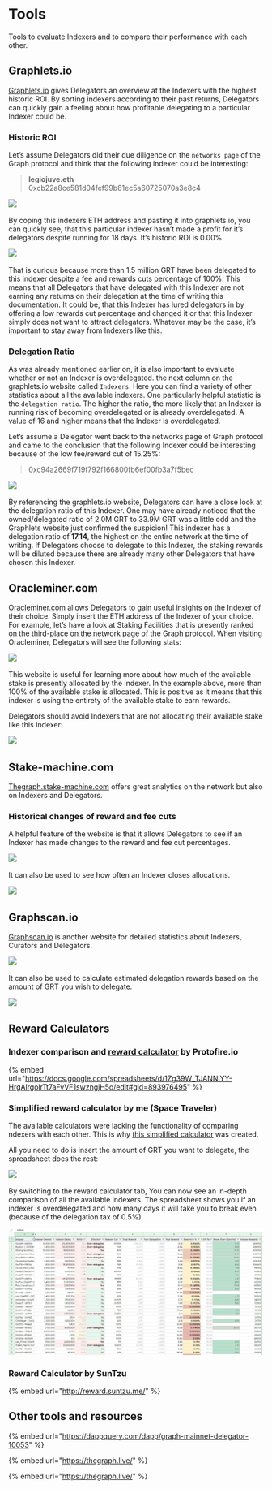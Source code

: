 # Tools

Tools to evaluate Indexers and to compare their performance with each other.

## Graphlets.io

[Graphlets.io](http://graphlets.io/) gives Delegators an overview at the Indexers with the highest historic ROI. By sorting indexers according to their past returns, Delegators can quickly gain a feeling about how profitable delegating to a particular Indexer could be.

### Historic ROI

Let’s assume Delegators did their due diligence on the `networks page` of the Graph protocol and think that the following indexer could be interesting:

> **legiojuve.eth**\
> 0xcb22a8ce581d04fef99b81ec5a60725070a3e8c4

![](<../../../../.gitbook/assets/image (2).png>)

By coping this indexers ETH address and pasting it into graphlets.io, you can quickly see, that this particular indexer hasn’t made a profit for it’s delegators despite running for 18 days. It’s historic ROI is 0.00%.

![](<../../../../.gitbook/assets/image (6).png>)

That is curious because more than 1.5 million GRT have been delegated to this indexer despite a fee and rewards cuts percentage of 100%. This means that all Delegators that have delegated with this Indexer are not earning any returns on their delegation at the time of writing this documentation. It could be, that this Indexer has lured delegators in by offering a low rewards cut percentage and changed it or that this Indexer simply does not want to attract delegators. Whatever may be the case, it’s important to stay away from Indexers like this.

### Delegation Ratio

As was already mentioned earlier on, it is also important to evaluate whether or not an Indexer is overdelegated. the next column on the graphlets.io website called `Indexers`. Here you can find a variety of other statistics about all the available indexers. One particularly helpful statistic is the `delegation ratio`. The higher the ratio, the more likely that an Indexer is running risk of becoming overdelegated or is already overdelegated. A value of 16 and higher means that the Indexer is overdelegated.

Let’s assume a Delegator went back to the networks page of Graph protocol and came to the conclusion that the following Indexer could be interesting because of the low fee/reward cut of 15.25%:

> 0xc94a2669f719f792f166800fb6ef00fb3a7f5bec

![](<../../../../.gitbook/assets/image (4).png>)

By referencing the graphlets.io website, Delegators can have a close look at the delegation ratio of this Indexer. One may have already noticed that the owned/delegated ratio of 2.0M GRT to 33.9M GRT was a little odd and the Graphlets website just confirmed the suspicion! This indexer has a delegation ratio of **17.14**, the highest on the entire network at the time of writing. If Delegators choose to delegate to this Indexer, the staking rewards will be diluted because there are already many other Delegators that have chosen this Indexer.

## Oracleminer.com <a href="#814e" id="814e"></a>

[Oracleminer.com](https://oracleminer.com/graph/indexer/0x7ab4cf25330ed7277ac7ab59380b68eea68abb0e) allows Delegators to gain useful insights on the Indexer of their choice. Simply insert the ETH address of the Indexer of your choice. For example, let’s have a look at Staking Facilities that is presently ranked on the third-place on the network page of the Graph protocol. When visiting Oracleminer, Delegators will see the following stats:

![](<../../../../.gitbook/assets/image (3).png>)

This website is useful for learning more about how much of the available stake is presently allocated by the indexer. In the example above, more than 100% of the available stake is allocated. This is positive as it means that this indexer is using the entirety of the available stake to earn rewards.

Delegators should avoid Indexers that are not allocating their available stake like this Indexer:

![](<../../../../.gitbook/assets/image (7).png>)

## Stake-machine.com

[Thegraph.stake-machine.com](https://thegraph.stake-machine.com/d/-3BUUtbMz/thegraph-overview?orgId=1\&refresh=5m) offers great analytics on the network but also on Indexers and Delegators.

### Historical changes of reward and fee cuts

A helpful feature of the website is that it allows Delegators to see if an Indexer has made changes to the reward and fee cut percentages.

![](../../../../.gitbook/assets/2.jpg)

It can also be used to see how often an Indexer closes allocations.

![](<../../../../.gitbook/assets/3 (1).jpg>)

## Graphscan.io

[Graphscan.io](https://graphscan.io/) is another website for detailed statistics about Indexers, Curators and Delegators.

![](../../../../.gitbook/assets/4.jpg)

It can also be used to calculate estimated delegation rewards based on the amount of GRT you wish to delegate.

![](../../../../.gitbook/assets/5.jpg)

## Reward Calculators

### Indexer comparison and [reward calculator](https://docs.google.com/spreadsheets/d/1Zg39W\_TJANNiYY-HrgAlrgolrTt7aFvVF1swzngjH5o/edit#gid=893976495) by Protofire.io

{% embed url="https://docs.google.com/spreadsheets/d/1Zg39W_TJANNiYY-HrgAlrgolrTt7aFvVF1swzngjH5o/edit#gid=893976495" %}

### Simplified reward calculator by me (Space Traveler)

The available calculators were lacking the functionality of comparing ndexers with each other. This is why [this simplified calculator](https://docs.google.com/spreadsheets/d/1NYSCxmJFgrX4YINyg5c-jBWBa4UR5aTTi5xhhjTIEuk/edit#gid=1291056551) was created.

All you need to do is insert the amount of GRT you want to delegate, the spreadsheet does the rest:

![](../../../../.gitbook/assets/image.png)

By switching to the reward calculator tab, You can now see an in-depth comparison of all the available indexers. The spreadsheet shows you if an indexer is overdelegated and how many days it will take you to break even (because of the delegation tax of 0.5%).

![](<../../../../.gitbook/assets/image (11) (2) (2).png>)

### Reward Calculator by SunTzu

{% embed url="http://reward.suntzu.me/" %}

## Other tools and resources

{% embed url="https://dappquery.com/dapp/graph-mainnet-delegator-10053" %}

{% embed url="https://thegraph.live/" %}

{% embed url="https://thegraph.live/" %}
